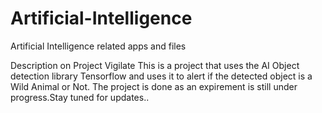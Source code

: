 # Artificial-Intelligence
Artificial Intelligence related apps and files

Description on Project Vigilate
This is a project that uses the AI Object detection library Tensorflow and uses it to alert if the detected object is a Wild Animal or Not.
The project is done as an expirement is still under progress.Stay tuned for updates..
